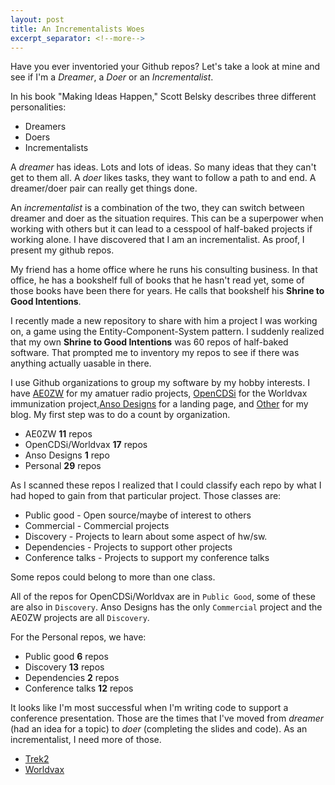 ```yaml
---
layout: post
title: An Incrementalists Woes
excerpt_separator: <!--more-->
---
```


Have you ever inventoried your Github repos? Let's take a look at mine and see if I'm 
a *Dreamer*, a *Doer* or an *Incrementalist*.

<!--more-->

In his book "Making Ideas Happen," Scott Belsky describes three different personalities:
- Dreamers
- Doers
- Incrementalists

A *dreamer* has ideas. Lots and lots of ideas. So many ideas that they can't get to them all. A *doer* likes tasks, they  want to follow a path to and end. A dreamer/doer pair can really get things done.

An *incrementalist* is a combination of the two, they can switch between dreamer and doer
as the situation requires. This can be a superpower when working with others but it can
lead to a cesspool of half-baked projects if working alone. I have discovered that I am an incrementalist. As proof,
I present my github repos.

My friend has a home office where he runs his consulting business. In that office, he has a 
bookshelf full of books that he hasn't read yet, some of those books have been there
for years. He calls that bookshelf his
**Shrine to Good Intentions**.

I recently made a new repository to share with him a project I was working on, 
a game using the Entity-Component-System pattern. I suddenly realized that my own
**Shrine to Good Intentions** was 60 repos of half-baked software. That prompted me to 
inventory my repos to see if there was anything actually uasable in there.

I use Github organizations to group my software by my hobby interests. I have [AE0ZW](https://ae0zw.github.io) for my amatuer radio projects, [OpenCDSi](https://opencdsi.github.io) for the Worldvax immunization project,[Anso Designs](https://ansodesigns.github.io) for a landing page, and [Other](https://dennisdunn.github.io) for my blog. My first step was to do a count by organization.

- AE0ZW **11** repos
- OpenCDSi/Worldvax **17** repos
- Anso Designs **1** repo
- Personal **29** repos

As I scanned these repos I realized that I could classify each repo by what I had
hoped to gain from that particular project. Those classes are:
- Public good - Open source/maybe of interest to others
- Commercial - Commercial projects
- Discovery - Projects to learn about some aspect of hw/sw.
- Dependencies - Projects to support other projects
- Conference talks - Projects to support my conference talks

Some repos could belong to more than one class.

All of the repos for OpenCDSi/Worldvax are in ```Public Good```, some of these are also in ```Discovery```. Anso Designs has the only ```Commercial``` project and the AE0ZW projects are
all ```Discovery```.

For the Personal repos, we have:
- Public good **6** repos
- Discovery **13** repos
- Dependencies **2** repos
- Conference talks **12** repos

It looks like I'm most successful when I'm writing code to support a conference presentation.
Those are the times that I've moved from *dreamer* (had an idea for a topic) to *doer* (completing the slides and code). As an incrementalist, I need more of those.

- [Trek2](https://github.com/dennisdunn/trek2.git)
- [Worldvax](https://github.com/WorldVax)